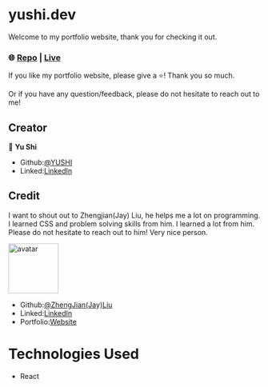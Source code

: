 # yushi.dev

Welcome to my portfolio website, thank you for checking it out. 

### 🌐 [Repo](https://github.com/yushi1007/portfolio-website) | [Live](https://www.yushi.dev/) 

If you like my portfolio website, please give a ⭐️! Thank you so much.

Or if you have any question/feedback, please do not hesitate to reach out to me! 

## Creator

👤 **Yu Shi**

- Github:[@YUSHI](https://github.com/yushi1007) 
- Linked:[LinkedIn](https://www.linkedin.com/in/yushi95/)

## Credit

I want to shout out to Zhengjian(Jay) Liu, he helps me a lot on programming. I learned CSS and problem solving skills from him. I learned a lot from him. Please do not hesitate to reach out to him! Very nice person. 

<img src="../images/zhengjianliu.png" width="100px;" alt="avatar"/>

- Github:[@ZhengJian(Jay)Liu](https://github.com/zhengjianliu) 
- Linked:[LinkedIn](https://www.linkedin.com/in/zhengjian-jay-liu-33776553/)
- Portfolio:[Website](https://zhengjianliu.com/)

# Technologies Used

- React

